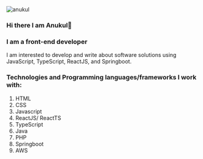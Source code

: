 ![anukul](https://media-exp1.licdn.com/dms/image/C4E16AQEPnoLdJxArZg/profile-displaybackgroundimage-shrink_350_1400/0/1600343790645?e=1647475200&v=beta&t=Jdb1UZjSs8mCOm0vnAprpaYwU0Kdx3WeT18kf10fQZw)

### Hi there I am Anukul👋
### I am a front-end developer

I am interested to develop and write about software solutions
using JavaScript, TypeScript, ReactJS, and Springboot.

### Technologies and Programming languages/frameworks I work with:
1) HTML
2) CSS
3) Javascript
4) ReactJS/ ReactTS
5) TypeScript
6) Java
7) PHP
8) Springboot
9) AWS


<!--
**AnukulPK/AnukulPK** is a ✨ _special_ ✨ repository because its `README.md` (this file) appears on your GitHub profile.

Here are some ideas to get you started:

- 🔭 I’m currently working on ...
- 🌱 I’m currently learning ...
- 👯 I’m looking to collaborate on ...
- 🤔 I’m looking for help with ...
- 💬 Ask me about ...
- 📫 How to reach me: ...
- 😄 Pronouns: ...
- ⚡ Fun fact: ...
-->
